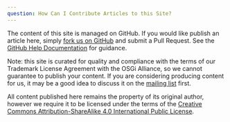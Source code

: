 ```yaml
---
question: How Can I Contribute Articles to this Site?
---
```

The content of this site is managed on GitHub. If you would like publish an article here, simply [fork us on GitHub](https://github.com/osgi-users-virtual/osgi-users-virtual.github.io) and submit a Pull Request. See the [GitHub Help Documentation](https://help.github.com/categories/collaborating-with-issues-and-pull-requests/) for guidance.

Note: this site is curated for quality and compliance with the terms of our Trademark License Agreement with the OSGi Alliance, so we cannot guarantee to publish your content. If you are considering producing content for us, it may be a good idea to discuss it on the [mailing list](https://groups.google.com/forum/#!forum/osgi-users-virtual) first.

All content published here remains the property of its original author, however we require it to be licensed under the terms of the [Creative Commons Attribution-ShareAlike 4.0 International Public License](https://creativecommons.org/licenses/by-sa/4.0/).